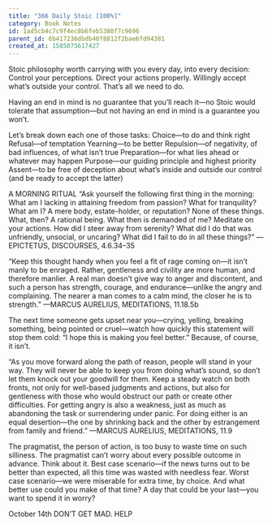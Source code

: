 ```yaml
---
title: "366 Daily Stoic [100%]"
category: Book Notes
id: 1ad5cb4c7c9f4ec8b6feb5380f7c9696
parent_id: 6b417236dbdb40f8812f2bae6fd94381
created_at: 1585075617427
---
```


Stoic philosophy worth carrying with you every day, into every decision: Control your perceptions. Direct your actions properly. Willingly accept what’s outside your control. That’s all we need to do.

Having an end in mind is no guarantee that you’ll reach it—no Stoic would tolerate that assumption—but not having an end in mind is a guarantee you won’t.

Let’s break down each one of those tasks: 
Choice—to do and think right 
Refusal—of temptation 
Yearning—to be better 
Repulsion—of negativity, of bad influences, of what isn’t true 
Preparation—for what lies ahead or whatever may happen 
Purpose—our guiding principle and highest priority 
Assent—to be free of deception about what’s inside and outside our control (and be ready to accept the latter)

A MORNING RITUAL “Ask yourself the following first thing in the morning: What am I lacking in attaining freedom from passion? What for tranquility? What am I? A mere body, estate-holder, or reputation? None of these things. What, then? A rational being. What then is demanded of me? Meditate on your actions. How did I steer away from serenity? What did I do that was unfriendly, unsocial, or uncaring? What did I fail to do in all these things?” —EPICTETUS, DISCOURSES, 4.6.34–35

“Keep this thought handy when you feel a fit of rage coming on—it isn’t manly to be enraged. Rather, gentleness and civility are more human, and therefore manlier. A real man doesn’t give way to anger and discontent, and such a person has strength, courage, and endurance—unlike the angry and complaining. The nearer a man comes to a calm mind, the closer he is to strength.” —MARCUS AURELIUS, MEDITATIONS, 11.18.5b

The next time someone gets upset near you—crying, yelling, breaking something, being pointed or cruel—watch how quickly this statement will stop them cold: “I hope this is making you feel better.” Because, of course, it isn’t.

“As you move forward along the path of reason, people will stand in your way. They will never be able to keep you from doing what’s sound, so don’t let them knock out your goodwill for them. Keep a steady watch on both fronts, not only for well-based judgments and actions, but also for gentleness with those who would obstruct our path or create other difficulties. For getting angry is also a weakness, just as much as abandoning the task or surrendering under panic. For doing either is an equal desertion—the one by shrinking back and the other by estrangement from family and friend.” —MARCUS AURELIUS, MEDITATIONS, 11.9

The pragmatist, the person of action, is too busy to waste time on such silliness. The pragmatist can’t worry about every possible outcome in advance. Think about it. Best case scenario—if the news turns out to be better than expected, all this time was wasted with needless fear. Worst case scenario—we were miserable for extra time, by choice. And what better use could you make of that time? A day that could be your last—you want to spend it in worry?

October 14th DON’T GET MAD. HELP
                